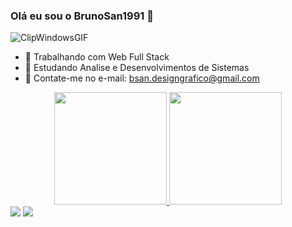 ### Olá eu sou o BrunoSan1991 👋
![ClipWindowsGIF](https://user-images.githubusercontent.com/87622979/162648764-4d2b303b-503e-4e73-bf5e-98a2f7fbf0eb.gif)


- 🔭 Trabalhando com Web Full Stack
- 🌱 Estudando Analise e Desenvolvimentos de Sistemas
- 💬 Contate-me no e-mail: bsan.designgrafico@gmail.com

<div align="center">
  <a href="https://github.com/BrunoSan1991">
  <img height="180em" src="https://github-readme-stats.vercel.app/api?username=BrunoSan1991&show_icons=true&theme=dracula&include_all_commits=true&count_private=true"/>
  <img height="180em" src="https://github-readme-stats.vercel.app/api/top-langs/?username=BrunoSan1991&layout=compact&langs_count=7&theme=dracula"/>
</div>
<div> 
  <a href = "mailto:bsan.designgrafico@gmail.com"><img src="https://img.shields.io/badge/-Gmail-%23333?style=for-the-badge&logo=gmail&logoColor=white" target="_blank"></a>
  <a href="https://www.linkedin.com/in/bsanperfil/" target="_blank"><img src="https://img.shields.io/badge/-LinkedIn-%230077B5?style=for-the-badge&logo=linkedin&logoColor=white" target="_blank"></a> 
 
</div>
